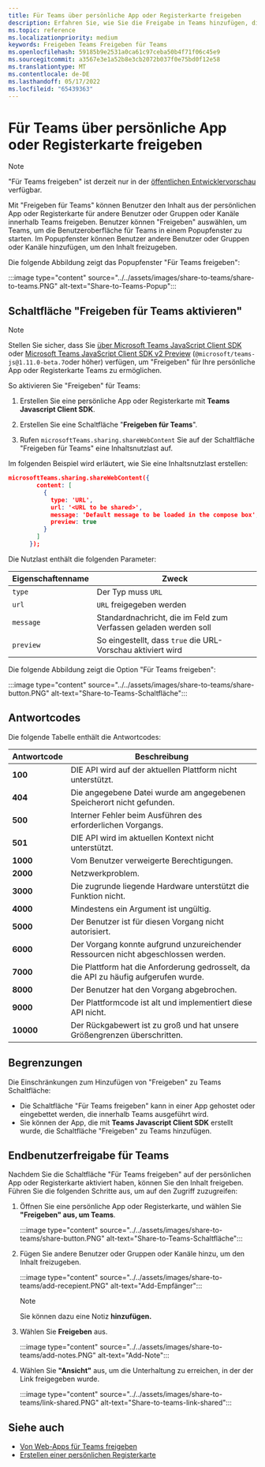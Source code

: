 ```yaml
---
title: Für Teams über persönliche App oder Registerkarte freigeben
description: Erfahren Sie, wie Sie die Freigabe in Teams hinzufügen, die in Ihrer persönlichen App oder Registerkarte eingebettet sind
ms.topic: reference
ms.localizationpriority: medium
keywords: Freigeben Teams Freigeben für Teams
ms.openlocfilehash: 59185b9e2531a0ca61c97ceba50b4f71f06c45e9
ms.sourcegitcommit: a3567e3e1a52b8e3cb2072b037f0e75bd0f12e58
ms.translationtype: MT
ms.contentlocale: de-DE
ms.lasthandoff: 05/17/2022
ms.locfileid: "65439363"
---
```

# <a name="share-to-teams-from-personal-app-or-tab"></a>Für Teams über persönliche App oder Registerkarte freigeben

> [!NOTE]
> "Für Teams freigeben" ist derzeit nur in der [öffentlichen Entwicklervorschau](../../resources/dev-preview/developer-preview-intro.md) verfügbar.

Mit "Freigeben für Teams" können Benutzer den Inhalt aus der persönlichen App oder Registerkarte für andere Benutzer oder Gruppen oder Kanäle innerhalb Teams freigeben. Benutzer können "Freigeben" auswählen, um Teams, um die Benutzeroberfläche für Teams in einem Popupfenster zu starten. Im Popupfenster können Benutzer andere Benutzer oder Gruppen oder Kanäle hinzufügen, um den Inhalt freizugeben.

Die folgende Abbildung zeigt das Popupfenster "Für Teams freigeben":

:::image type="content" source="../../assets/images/share-to-teams/share-to-teams.PNG" alt-text="Share-to-Teams-Popup":::

## <a name="enable-share-to-teams-button"></a>Schaltfläche "Freigeben für Teams aktivieren"

> [!NOTE]
> Stellen Sie sicher, dass Sie [über Microsoft Teams JavaScript Client SDK](../../tabs/how-to/using-teams-client-sdk.md) oder [Microsoft Teams JavaScript Client SDK v2 Preview](../../tabs/how-to/using-teams-client-sdk.md) (`@microsoft/teams-js@1.11.0-beta.7`oder höher) verfügen, um "Freigeben" für Ihre persönliche App oder Registerkarte Teams zu ermöglichen.

So aktivieren Sie "Freigeben" für Teams:

1. Erstellen Sie eine persönliche App oder Registerkarte mit **Teams Javascript Client SDK**.

2. Erstellen Sie eine Schaltfläche "**Freigeben für Teams**".

3. Rufen `microsoftTeams.sharing.shareWebContent` Sie auf der Schaltfläche "Freigeben für Teams" eine Inhaltsnutzlast auf.

Im folgenden Beispiel wird erläutert, wie Sie eine Inhaltsnutzlast erstellen:

```json
microsoftTeams.sharing.shareWebContent({
        content: [
          {
            type: 'URL',
            url: '<URL to be shared>',
            message: 'Default message to be loaded in the compose box',
            preview: true
          }
        ]
      });
```

Die Nutzlast enthält die folgenden Parameter:

| Eigenschaftenname | Zweck |
|---|---|
| `type` | Der Typ muss `URL` |
| `url` | `URL` freigegeben werden |
|`message`| Standardnachricht, die im Feld zum Verfassen geladen werden soll |
| `preview` | So eingestellt, dass `true` die URL-Vorschau aktiviert wird |

Die folgende Abbildung zeigt die Option "Für Teams freigeben":

:::image type="content" source="../../assets/images/share-to-teams/share-button.PNG" alt-text="Share-to-Teams-Schaltfläche":::

## <a name="response-codes"></a>Antwortcodes

Die folgende Tabelle enthält die Antwortcodes:

|Antwortcode|Beschreibung|
|---|---|
| **100** | DIE API wird auf der aktuellen Plattform nicht unterstützt. |
| **404** | Die angegebene Datei wurde am angegebenen Speicherort nicht gefunden. |
| **500** | Interner Fehler beim Ausführen des erforderlichen Vorgangs. |
| **501** | DIE API wird im aktuellen Kontext nicht unterstützt. |
| **1000** | Vom Benutzer verweigerte Berechtigungen. |
| **2000** | Netzwerkproblem. |
| **3000** | Die zugrunde liegende Hardware unterstützt die Funktion nicht. |
| **4000** | Mindestens ein Argument ist ungültig. |
| **5000** | Der Benutzer ist für diesen Vorgang nicht autorisiert. |
| **6000** | Der Vorgang konnte aufgrund unzureichender Ressourcen nicht abgeschlossen werden. |
| **7000** | Die Plattform hat die Anforderung gedrosselt, da die API zu häufig aufgerufen wurde. |
| **8000** | Der Benutzer hat den Vorgang abgebrochen. |
| **9000** | Der Plattformcode ist alt und implementiert diese API nicht. |
| **10000** | Der Rückgabewert ist zu groß und hat unsere Größengrenzen überschritten. |

## <a name="limitations"></a>Begrenzungen

Die Einschränkungen zum Hinzufügen von "Freigeben" zu Teams Schaltfläche:

* Die Schaltfläche "Für Teams freigeben" kann in einer App gehostet oder eingebettet werden, die innerhalb Teams ausgeführt wird.
* Sie können der App, die mit **Teams Javascript Client SDK** erstellt wurde, die Schaltfläche "Freigeben" zu Teams hinzufügen.

## <a name="end-user-share-to-teams-experience"></a>Endbenutzerfreigabe für Teams

Nachdem Sie die Schaltfläche "Für Teams freigeben" auf der persönlichen App oder Registerkarte aktiviert haben, können Sie den Inhalt freigeben. Führen Sie die folgenden Schritte aus, um auf den Zugriff zuzugreifen:

1. Öffnen Sie eine persönliche App oder Registerkarte, und wählen Sie **"Freigeben" aus, um Teams**.

    :::image type="content" source="../../assets/images/share-to-teams/share-button.PNG" alt-text="Share-to-Teams-Schaltfläche":::

2. Fügen Sie andere Benutzer oder Gruppen oder Kanäle hinzu, um den Inhalt freizugeben.

    :::image type="content" source="../../assets/images/share-to-teams/add-recepient.PNG" alt-text="Add-Empfänger":::

    > [!NOTE]
    > Sie können dazu eine Notiz **hinzufügen.**

3. Wählen Sie **Freigeben** aus.

   :::image type="content" source="../../assets/images/share-to-teams/add-notes.PNG" alt-text="Add-Note":::

4. Wählen Sie **"Ansicht"** aus, um die Unterhaltung zu erreichen, in der der Link freigegeben wurde.

   :::image type="content" source="../../assets/images/share-to-teams/link-shared.PNG" alt-text="Share-to-teams-link-shared":::

## <a name="see-also"></a>Siehe auch

* [Von Web-Apps für Teams freigeben](share-to-teams-from-web-apps.md)
* [Erstellen einer persönlichen Registerkarte](../../tabs/how-to/create-personal-tab.md)
